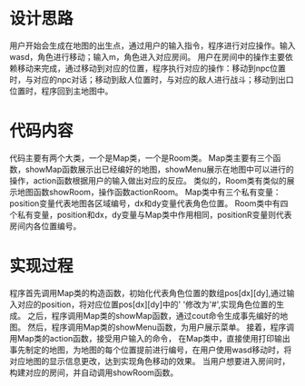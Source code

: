 # 设计思路
用户开始会生成在地图的出生点，通过用户的输入指令，程序进行对应操作。输入wasd，角色进行移动；输入m，角色进入对应房间。
用户在房间中的操作主要依赖移动来完成，通过移动到对应的位置，程序执行对应的操作：移动到npc位置时，与对应的npc对话；移动到敌人位置时，与对应的敌人进行战斗；移动到出口位置时，程序回到主地图中。

# 代码内容
代码主要有两个大类，一个是Map类，一个是Room类。
Map类主要有三个函数，showMap函数展示出已经编好的地图，showMenu展示在地图中可以进行的操作，action函数根据用户的输入做出对应的反应。
类似的，Room类有类似的展示地图函数showRoom，操作函数actionRoom。
Map类中有三个私有变量：position变量代表地图各区域编号，dx和dy变量代表角色位置。
Room类中有四个私有变量，position和dx，dy变量与Map类中作用相同，positionR变量则代表房间内各位置编号。
# 实现过程
程序首先调用Map类的构造函数，初始化代表角色位置的数组pos[dx][dy],通过输入对应的position，将对应位置pos[dx][dy]中的' '修改为'#',实现角色位置的生成。
之后，程序调用Map类的showMap函数，通过cout命令生成事先编好的地图。
然后，程序调用Map类的showMenu函数，为用户展示菜单。
接着，程序调用Map类的action函数，接受用户输入的命令，
在Map类中，直接使用打印输出事先制定的地图，为地图的每个位置提前进行编号，在用户使用wasd移动时，将对应地图的显示信息更改，达到实现角色移动的效果。
当用户想要进入房间时，构建对应的房间，并自动调用showRoom函数。
